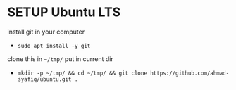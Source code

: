 # SETUP Ubuntu LTS

install git in your computer
* `sudo apt install -y git`

clone this in `~/tmp/` put in current dir
* `mkdir -p ~/tmp/ && cd ~/tmp/ && git clone https://github.com/ahmad-syafiq/ubuntu.git .`